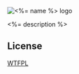 ![<%= name %> logo](http://placekitten.com/200/300)

<%= description %>

## License

[WTFPL](http://www.wtfpl.net/)
